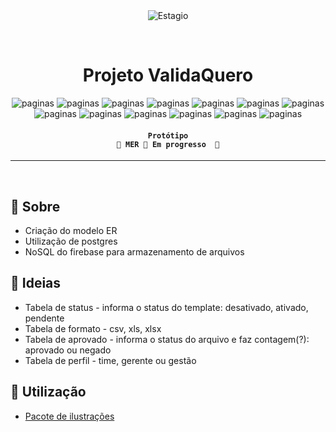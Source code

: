 <div align="center" id="top"> 
  <img src="https://firebasestorage.googleapis.com/v0/b/vxfontes.appspot.com/o/pics%20projects%2Fvalidaquero%2FvalidaQuero.png?alt=media&token=a22a195b-e266-4eb5-b30c-5db30954c5a3" alt="Estagio" />

  &#xa0;
</div>

<h1 align="center">
	Projeto ValidaQuero
</h1>

<p align="center">
  <img alt="paginas" src="https://img.shields.io/badge/tabela_de_usuario-finalizado-green">
  <img alt="paginas" src="https://img.shields.io/badge/tabela_de_perfil-finalizado-green">
  <img alt="paginas" src="https://img.shields.io/badge/tabela_de_template-finalizado-green">
  <img alt="paginas" src="https://img.shields.io/badge/tabela_de_status-finalizado-green">
  <img alt="paginas" src="https://img.shields.io/badge/tabela_de_arquivos-finalizado-green">
  <img alt="paginas" src="https://img.shields.io/badge/tabela_de_formato-finalizado-green">
  <img alt="paginas" src="https://img.shields.io/badge/tabela_de_aprovado-finalizado-green">
  <img alt="paginas" src="https://img.shields.io/badge/fixando_status-finalizado-green">
  <img alt="paginas" src="https://img.shields.io/badge/fixando_perfil-finalizado-green">
  <img alt="paginas" src="https://img.shields.io/badge/fixando_formato-finalizado-green">
  <img alt="paginas" src="https://img.shields.io/badge/fixando_aprovado-finalizado-green">
  <img alt="paginas" src="https://img.shields.io/badge/populando_tabelas-pendente-red">
  <img alt="paginas" src="https://img.shields.io/badge/fazer_diagrama-pendente-red">
</p>

<!-- Status -->

<h4 align="center"> 
	
	Protótipo
	🚧 MER 🚀 Em progresso  🚧
</h4> 

<hr>

<br>

## :dart: Sobre ##

- Criação do modelo ER 
- Utilização de postgres
- NoSQL do firebase para armazenamento de arquivos

## 💫 Ideias ##
- Tabela de status - informa o status do template: desativado, ativado, pendente
- Tabela de formato - csv, xls, xlsx
- Tabela de aprovado - informa o status do arquivo e faz contagem(?): aprovado ou negado
- Tabela de perfil - time, gerente ou gestão

## :rocket: Utilização ##

- [Pacote de ilustrações](https://www.drawkit.com/illustrations/product-project-managers-illustrations)

